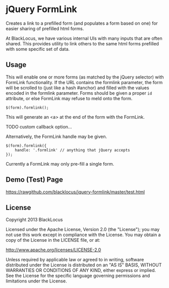 jQuery FormLink
=================
Creates a link to a prefilled form (and populates a form based on one) for easier sharing of prefilled html forms.

At BlackLocus, we have various internal UIs with many inputs that are often shared. This provides
utility to link others to the same html forms prefilled with some specific set of data.



Usage
-----
This will enable one or more forms (as matched by the jQuery selector) with FormLink functionality. If the URL contains
the formlink parameter, the form will be scrolled to (just like a hash #anchor) and filled with the values encoded
in the formlink parameter. Forms should be given a proper `id` attribute, or else FormLink may refuse to meld onto the
form.

    $(form).formlink();

This will generate an &lt;a&gt; at the end of the form with the FormLink.

TODO custom callback option...

Alternatively, the FormLink handle may be given.

    $(form).formlink({
        handle: '.formlink' // anything that jQuery accepts
    });

Currently a FormLink may only pre-fill a single form.


Demo (Test) Page
----------------

https://rawgithub.com/blacklocus/jquery-formlink/master/test.html


License
-------
Copyright 2013 BlackLocus

Licensed under the Apache License, Version 2.0 (the "License"); you may not use this work except in compliance with the
License. You may obtain a copy of the License in the LICENSE file, or at:

http://www.apache.org/licenses/LICENSE-2.0

Unless required by applicable law or agreed to in writing, software distributed under the License is distributed on an
"AS IS" BASIS, WITHOUT WARRANTIES OR CONDITIONS OF ANY KIND, either express or implied. See the License for the specific
language governing permissions and limitations under the License.
